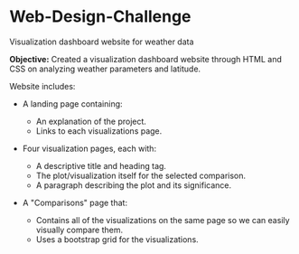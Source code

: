 # Web-Design-Challenge
Visualization dashboard website for weather data

**Objective:** Created a visualization dashboard website through HTML and CSS on analyzing weather parameters and latitude.

Website includes:

- A landing page containing:
  - An explanation of the project.
  - Links to each visualizations page.

- Four visualization pages, each with:
  - A descriptive title and heading tag.
  - The plot/visualization itself for the selected comparison.
  - A paragraph describing the plot and its significance.

- A "Comparisons" page that:
  - Contains all of the visualizations on the same page so we can easily visually compare them.
  - Uses a bootstrap grid for the visualizations.

